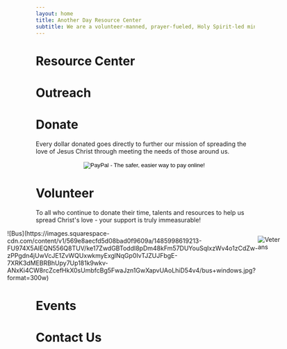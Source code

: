 ```yaml
---
layout: home
title: Another Day Resource Center
subtitle: We are a volunteer-manned, prayer-fueled, Holy Spirit-led ministry committed to spreading hope, truth, and love by being the hands and feet of Jesus.
---
```

# Resource Center


# Outreach


# Donate

Every dollar donated goes directly to further our mission of spreading the love of Jesus Christ through meeting the needs of those around us.

<div class="sqs-block code-block sqs-block-code center" style="margin: 0 auto; text-align: center;" data-block-type="23" id="block-yui_3_17_2_2_1458854771838_4914"><div class="sqs-block-content"><form action="https://www.paypal.com/cgi-bin/webscr" method="post" target="_top">
<input type="hidden" name="cmd" value="_s-xclick">
<input type="hidden" name="hosted_button_id" value="7NY4ERMR2Y2SE">
<input type="image" src="https://www.paypalobjects.com/en_US/i/btn/btn_donateCC_LG.gif" border="0" name="submit" alt="PayPal - The safer, easier way to pay online!">
<img alt="" border="0" src="https://www.paypalobjects.com/en_US/i/scr/pixel.gif" width="1" height="1">
</form>
</div></div>

# Volunteer
To all who continue to donate their time, talents and resources to help us spread Christ's love - your support is truly immeasurable!

<div style="display: flex; justify-content: center;">
![Bus](https://images.squarespace-cdn.com/content/v1/569e8aecfd5d08bad0f9609a/1485998619213-FU974X5AIEQN556Q8TUV/ke17ZwdGBToddI8pDm48kFm57DUYouSqIxzWv4o1zCdZw-zPPgdn4jUwVcJE1ZvWQUxwkmyExglNqGp0IvTJZUJFbgE-7XRK3dMEBRBhUpy7Up181k9wkv-ANxKi4CW8rcZcefHkX0sUmbfcBg5FwaJzn1GwXapvUAoLhiD54v4/bus+windows.jpg?format=300w)

![Veterans](https://images.squarespace-cdn.com/content/v1/569e8aecfd5d08bad0f9609a/1485998621652-LBGJH7993JWF62NCDD6D/ke17ZwdGBToddI8pDm48kD_dpukGyt7jsa6LBkcftIRZw-zPPgdn4jUwVcJE1ZvWEtT5uBSRWt4vQZAgTJucoTqqXjS3CfNDSuuf31e0tVHlVsMLol0qwNuf9_lbtMEZelAfG6E5n0sfiwe9dckhmyUH-UZxYuttpJc2_CVcUJE/veterans.jpg?format=300w)
</div>

# Events


# Contact Us
